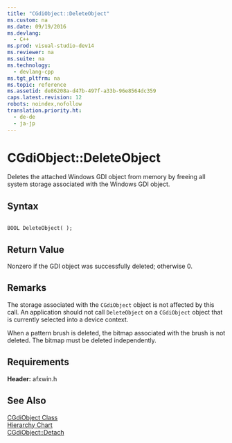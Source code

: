 ```yaml
---
title: "CGdiObject::DeleteObject"
ms.custom: na
ms.date: 09/19/2016
ms.devlang: 
  - C++
ms.prod: visual-studio-dev14
ms.reviewer: na
ms.suite: na
ms.technology: 
  - devlang-cpp
ms.tgt_pltfrm: na
ms.topic: reference
ms.assetid: de86208a-d47b-497f-a33b-96e8564dc359
caps.latest.revision: 12
robots: noindex,nofollow
translation.priority.ht: 
  - de-de
  - ja-jp
---
```

# CGdiObject::DeleteObject
Deletes the attached Windows GDI object from memory by freeing all system storage associated with the Windows GDI object.  
  
## Syntax  
  
```  
  
BOOL DeleteObject( );  
```  
  
## Return Value  
 Nonzero if the GDI object was successfully deleted; otherwise 0.  
  
## Remarks  
 The storage associated with the `CGdiObject` object is not affected by this call. An application should not call `DeleteObject` on a `CGdiObject` object that is currently selected into a device context.  
  
 When a pattern brush is deleted, the bitmap associated with the brush is not deleted. The bitmap must be deleted independently.  
  
## Requirements  
 **Header:** afxwin.h  
  
## See Also  
 [CGdiObject Class](../vs140/CGdiObject-Class.md)   
 [Hierarchy Chart](../vs140/Hierarchy-Chart.md)   
 [CGdiObject::Detach](../vs140/CGdiObject--Detach.md)